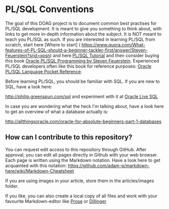 # PL/SQL Conventions

The goal of this DOAG project is to document common best practises for PL/SQL development. It is meant to give you something to think about, with links to get more in-depth information about the subject. It is NOT meant to teach you PL/SQL as such. If you are interested in learning PL/SQL from scratch, start here [Where to start] ( https://www.quora.com/What-features-of-PL-SQL-should-a-beginner-tackler-first/answer/Steven-Feuerstein?srid=xpsn) and here [PL/SQL Tutorial](http://www.plsqltutorial.com) and then consider buying this book [Oracle PL/SQL Programming by Steven Feuerstein](http://shop.oreilly.com/product/0636920024859.do). Experienced PL/SQL developers often like this book for reference purposes: [Oracle PL/SQL Language Pocket Reference](http://shop.oreilly.com/product/0636920036913.do).

Before learning PL/SQL, you should be familiar with SQL. If you are new to SQL, have a look here: 

http://philip.greenspun.com/sql and experiment with it at [Oracle Live SQL](http://livesql.oracle.com)

In case you are wondering what the heck I'm talking about, have a look here to get an overview of what a database actually is: 

http://allthingsoracle.com/oracle-for-absolute-beginners-part-1-databases

## How can I contribute to this repository?

You can request edit access to this repository through GitHub. After approval, you can edit all pages directly in Github with your web browser. Each page is written using the Markdown notation. Have a look here to get acquainted with this notation: https://github.com/adam-p/markdown-here/wiki/Markdown-Cheatsheet

If you are using images in your article, store them in the articles/images folder.

If you like, you can also create a local copy of all files and work with your favourite Markdown-editor like [Prose](http://prose.io) or [Dillinger](http://dillinger.io) 
